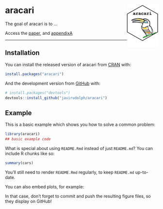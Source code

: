
<!-- README.md is generated from README.Rmd. Please edit that file -->

# aracari <img src="images/aracari.png" align="right" height="139" />

<!-- badges: start -->

<!-- badges: end -->

The goal of aracari is to …

Access the
[paper](https://javirudolph.github.io/aracari/paper/paper.html), and
[appendixA](https://javirudolph.github.io/aracari/appendixA/appendixA.html)

-----

## Installation

You can install the released version of aracari from
[CRAN](https://CRAN.R-project.org) with:

``` r
install.packages("aracari")
```

And the development version from [GitHub](https://github.com/) with:

``` r
# install.packages("devtools")
devtools::install_github("javirudolph/aracari")
```

## Example

This is a basic example which shows you how to solve a common problem:

``` r
library(aracari)
## basic example code
```

What is special about using `README.Rmd` instead of just `README.md`?
You can include R chunks like so:

``` r
summary(cars)
```

You’ll still need to render `README.Rmd` regularly, to keep `README.md`
up-to-date.

You can also embed plots, for example:

In that case, don’t forget to commit and push the resulting figure
files, so they display on GitHub\!
